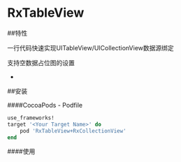 # RxTableView

##特性

一行代码快速实现UITableView/UICollectionView数据源绑定

支持空数据占位图的设置

-

##安装 

####CocoaPods - Podfile

```ruby
use_frameworks!
target '<Your Target Name>' do
	pod 'RxTableView+RxCollectionView'
end
```
####使用

